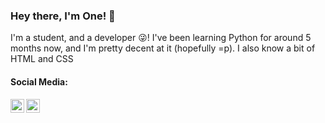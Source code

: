 ### Hey there, I'm One! 👋

I'm a student, and a developer 😜! I've been learning Python for around 5 months now, and I'm pretty decent at it (hopefully =p). I also know a bit of HTML and CSS

#### Social Media:

<img align="left" alt="@wq_one | Twitter" width="22px" src="https://cdn.jsdelivr.net/npm/simple-icons@v3/icons/twitter.svg"/>

<img align="left" alt="one#2914 | Discord" width="22px" src="https://cdn.jsdelivr.net/npm/simple-icons@v3/icons/discord.svg"/>


